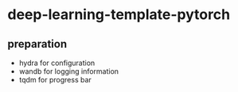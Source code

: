 # deep-learning-template-pytorch

## preparation

* hydra for configuration
* wandb for logging information
* tqdm for progress bar
